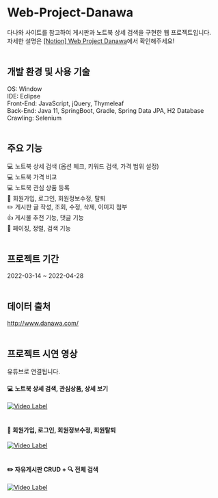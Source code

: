 # Web-Project-Danawa
다나와 사이트를 참고하여 게시판과 노트북 상세 검색을 구현한 웹 프로젝트입니다.  
자세한 설명은 [[Notion] Web Project Danawa](https://wegie.notion.site/Web-Project-Danawa-b453b35bd0304535a3d03d0104bf8811)에서 확인해주세요!
</br></br>

## 개발 환경 및 사용 기술
OS: Window  
IDE: Eclipse  
Front-End: JavaScript, jQuery, Thymeleaf  
Back-End: Java 11, SpringBoot, Gradle, Spring Data JPA, H2 Database  
Crawling: Selenium
</br></br>

## 주요 기능
💻 노트북 상세 검색 (옵션 체크, 키워드 검색, 가격 범위 설정)  
💻 노트북 가격 비교  
💻 노트북 관심 상품 등록  
👤 회원가입, 로그인, 회원정보수정, 탈퇴  
✏️ 게시판 글 작성, 조회, 수정, 삭제, 이미지 첨부  
👍 게시물 추천 기능, 댓글 기능  
📜 페이징, 정렬, 검색 기능
</br></br>

## 프로젝트 기간
2022-03-14 ~ 2022-04-28
</br></br>
   
## 데이터 출처
http://www.danawa.com/
<br/><br/>

## 프로젝트 시연 영상
유튜브로 연결됩니다.
#### 💻 노트북 상세 검색, 관심상품, 상세 보기
[![Video Label](http://img.youtube.com/vi/bZnr_pLLitg/0.jpg)](https://youtu.be/bZnr_pLLitg)
<br/><br/>
#### 👤 회원가입, 로그인, 회원정보수정, 회원탈퇴
[![Video Label](http://img.youtube.com/vi/mlndTOWwJME/0.jpg)](https://youtu.be/mlndTOWwJME)
<br/><br/>
#### ✏️ 자유게시판 CRUD + 🔍 전체 검색
[![Video Label](http://img.youtube.com/vi/Hxb9mSJKvJk/0.jpg)](https://youtu.be/Hxb9mSJKvJk)
